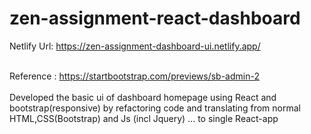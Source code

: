 # zen-assignment-react-dashboard

Netlify Url: https://zen-assignment-dashboard-ui.netlify.app/
<br><br>

Reference : https://startbootstrap.com/previews/sb-admin-2
<br><br>
Developed the basic ui of dashboard homepage using React and bootstrap(responsive) by refactoring code and translating from normal HTML,CSS(Bootstrap) and Js (incl Jquery) ... to single React-app
<br><br>
